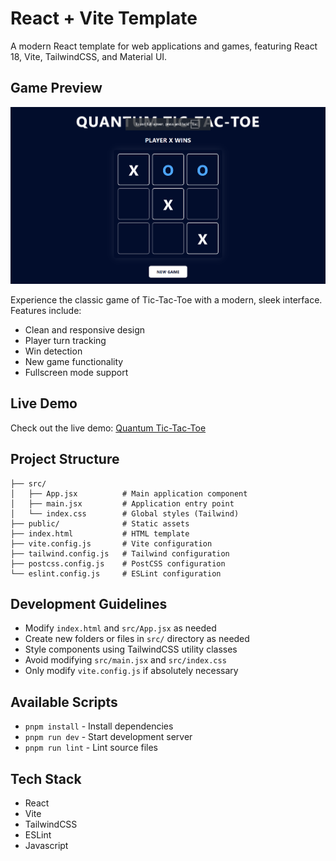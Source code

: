 # React + Vite Template

A modern React template for web applications and games, featuring React 18, Vite, TailwindCSS, and Material UI.

## Game Preview

![Quantum Tic-Tac-Toe Game](./public/game-preview.png)

Experience the classic game of Tic-Tac-Toe with a modern, sleek interface. Features include:
- Clean and responsive design
- Player turn tracking
- Win detection
- New game functionality
- Fullscreen mode support

## Live Demo

Check out the live demo: [Quantum Tic-Tac-Toe](https://quantum-tictactoe-react.vercel.app/)

## Project Structure

```
├── src/
│   ├── App.jsx          # Main application component
│   ├── main.jsx         # Application entry point
│   └── index.css        # Global styles (Tailwind)
├── public/              # Static assets
├── index.html           # HTML template
├── vite.config.js       # Vite configuration
├── tailwind.config.js   # Tailwind configuration
├── postcss.config.js    # PostCSS configuration
└── eslint.config.js     # ESLint configuration
```

## Development Guidelines

- Modify `index.html` and `src/App.jsx` as needed
- Create new folders or files in `src/` directory as needed
- Style components using TailwindCSS utility classes
- Avoid modifying `src/main.jsx` and `src/index.css`
- Only modify `vite.config.js` if absolutely necessary

## Available Scripts
- `pnpm install` - Install dependencies
- `pnpm run dev` - Start development server
- `pnpm run lint` - Lint source files

## Tech Stack

- React
- Vite
- TailwindCSS
- ESLint
- Javascript

